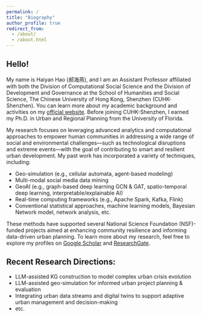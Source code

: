 ```yaml
---
permalink: /
title: "Biography"
author_profile: true
redirect_from: 
  - /about/
  - /about.html
---
```


Hello! 
--------
My name is Haiyan Hao (郝海燕), and I am an Assistant Professor affiliated with both the Division of Computational Social Science and the Division of Development and Governance at the School of Humanities and Social Science, The Chinese University of Hong Kong, Shenzhen (CUHK-Shenzhen).
You can learn more about my academic background and activities on my [official website](https://myweb.cuhk.edu.cn/haohaiyan). Before joining CUHK-Shenzhen, I earned my Ph.D. in Urban and Regional Planning from the University of Florida.

My research focuses on leveraging advanced analytics and computational approaches to empower human communities in addressing a wide range of social and environmental challenges—such as technological disruptions and extreme events—with the goal of contributing to smart and resilient urban development. My past work has incorporated a variety of techniques, including:
- Geo-simulation (e.g., cellular automata, agent-based modeling)
- Multi-modal social media data mining
- GeoAI (e.g., graph-based deep learning GCN & GAT, spatio-temporal deep learning, interpretable/explainable AI)
- Real-time computing frameworks (e.g., Apache Spark, Kafka, Flink)
- Conventional statistical approaches, machine learning models, Bayesian Network model, network analysis, etc.

These methods have supported several National Science Foundation (NSF)-funded projects aimed at enhancing community resilience and informing data-driven urban planning. To learn more about my research, feel free to explore my profiles on [Google Scholar](https://scholar.google.com/citations?user=G2_Cs-cAAAAJ&hl=en&oi=ao) and [ResearchGate](https://www.researchgate.net/profile/Haiyan-Hao-2?ev=hdr_xprf).

Recent Research Directions:
--------
- LLM-assisted KG construction to model complex urban crisis evolution
- LLM-assisted geo-simulation for informed urban project planning & evaluation
- Integrating urban data streams and digital twins to support adaptive urban management and decision-making
- etc.
